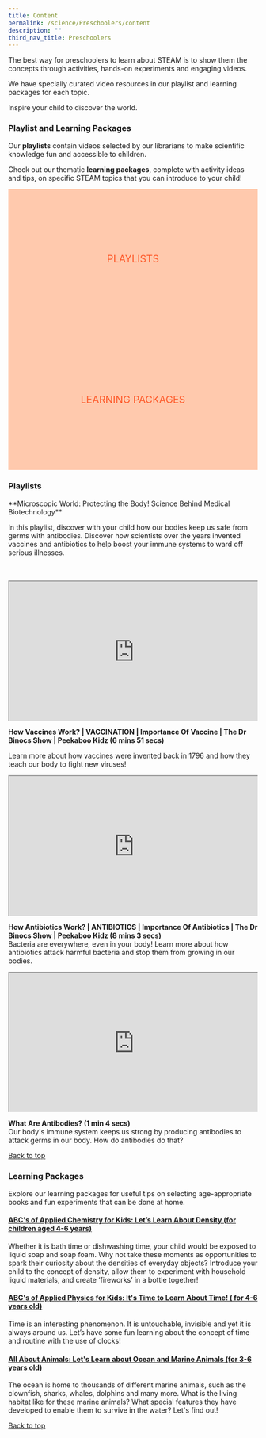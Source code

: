 ```yaml
---
title: Content
permalink: /science/Preschoolers/content
description: ""
third_nav_title: Preschoolers
---
```

<style type="text/css">
/* Links */
.content a { color: #322987; }
.content a:focus,
.content a:hover { color: #28216c; }

/* Button Outline */
.bp-button { padding-left: 1.5rem; padding-right: 1.5rem; }
.bp-button.is-primary-outline { border: 1px solid #322987; color: #322987; background-color: transparent; text-decoration: none; }
.bp-button.is-primary-outline:focus,
.bp-button.is-primary-outline:hover { border: 1px solid #322987; color: #cff2e8; background-color: #322987; text-decoration: none; }

/* Responsive Iframe */
.responsive-iframe { position: absolute; top: 0; left: 0; bottom: 0; right: 0; width: 100%; height: 100%; }
.responsive-iframe-container { position: relative; overflow: hidden; width: 100%; }
.responsive-iframe-container.ratio-16by9 { padding-top: 56.25%; }
.responsive-iframe-container.ratio-4by3 { padding-top: 75%; }
.responsive-iframe-container.ratio-3by2 { padding-top: 66.66%; }
.responsive-iframe-container.ratio-1by1 { padding-top: 100%; }
	
/* Click Box */
.clickbox { display: block; position: relative; width: 100%; padding-bottom: 56.25%; background-color: transparent; }
.clickbox span { padding: .5rem; }
.clickbox a { position: absolute; display: flex; width: 100%; height: 100%; align-items: center; justify-content: center; font-size: 1.25rem; text-align: center; text-decoration: none; text-transform: uppercase; }
.clickbox a:focus,
.clickbox a:hover { text-decoration: none; }

/* Thoughtful Tangerine */ 
.clickbox.is-thoughtful-tangerine { background-color: #ffc9ad; color: #FE5828; }
.clickbox.is-thoughtful-tangerine a { color: #FE5828; }
.clickbox.is-thoughtful-tangerine a:focus,
.clickbox.is-thoughtful-tangerine a:hover { background-color: #FE5828; color: #ffc9ad; }

</style>
The best way for preschoolers to learn about STEAM is to show them the concepts through activities, hands-on experiments and engaging videos. 
  
We have specially curated video resources in our playlist and learning packages for each topic.  
  
Inspire your child to discover the world. 

<h3><b>Playlist and Learning Packages</b></h3>

Our **playlists** contain videos selected by our librarians to make scientific knowledge fun and accessible to children. 

Check out our thematic **learning packages**, complete with activity ideas and tips, on specific STEAM topics that you can introduce to your child!

<div class="row is-multiline">
  <div class="col is-one-half">
    <div class="clickbox is-thoughtful-tangerine">
      <a href="#playlists">
        <span>Playlists</span>
      </a>
    </div>
  </div>
  <div class="col is-one-half">
    <div class="clickbox is-thoughtful-tangerine">
      <a href="#learning-packages">
        <span>Learning Packages</span>
      </a>
    </div>
  </div>
  </div>


<h3 class="margin--bottom--lg" id="playlists"><b>Playlists
</b></h3>
**Microscopic World: Protecting the Body! Science Behind Medical Biotechnology**

In this playlist, discover with your child how our bodies keep us safe from germs with antibodies. Discover how scientists over the years invented vaccines and antibiotics to help boost your immune systems to ward off serious illnesses.  
<br><br>

<div class="row is-multiline margin--bottom--lg">
  <div class="col is-two-fifths">
    <div class="responsive-iframe-container ratio-16by9">
      <iframe src="https://www.youtube.com/embed/OVcVSyjJkY4" class="responsive-iframe"></iframe>
    </div>
  </div>
  <div class="col is-three-fifths">
    <p><b> How Vaccines Work? | VACCINATION | Importance Of Vaccine | The Dr Binocs Show | Peekaboo Kidz (6 mins 51 secs) </b><br>
    
Learn more about how vaccines were invented back in 1796 and how they teach our body to fight new viruses!</p>
  </div>
</div>


<div class="row is-multiline margin--bottom--lg">
  <div class="col is-two-fifths">
    <div class="responsive-iframe-container ratio-16by9">
      <iframe class="responsive-iframe" src="https://www.youtube.com/embed/WELYkx1ylY8"></iframe>
    </div>
  </div>
  <div class="col is-three-fifths">
    <p><b> How Antibiotics Work? | ANTIBIOTICS | Importance Of Antibiotics | The Dr Binocs Show | Peekaboo Kidz (8 mins 3 secs)</b><br>
		Bacteria are everywhere, even in your body! Learn more about how antibiotics attack harmful bacteria and stop them from growing in our bodies.</p>
  </div>
</div>

<div class="row is-multiline margin--bottom--lg">
  <div class="col is-two-fifths">
    <div class="responsive-iframe-container ratio-16by9">
      <iframe class="responsive-iframe" src="https://www.youtube.com/embed/cixCF5_mF-4"></iframe>
    </div>
  </div>
  <div class="col is-three-fifths">
    <p><b> What Are Antibodies? (1 min 4 secs)</b><br>
Our body's immune system keeps us strong by producing antibodies to attack germs in our body. How do antibodies do that?</p> 
  </div>
</div>
<p class="has-text-right margin--top--xl"><a href="#main-content">Back to top</a></p>
 
<h3 class="margin--bottom--lg" id="learning-packages"><b>Learning Packages</b></h3>
	
Explore our learning packages for useful tips on selecting age-appropriate books and fun experiments that can be done at home. 

<h4 id="lp-baby"><a href="https://childrenandteens.nlb.gov.sg/diy-resources/preschool-resources/i-can-read#for-ages-0-to-12-months" target="_blank"><b>ABC's of Applied Chemistry for Kids: Let’s Learn About Density (for children aged 4-6 years)</b></a></h4>
<p> Whether it is bath time or dishwashing time, your child would be exposed to liquid soap and soap foam. Why not take these moments as opportunities to spark their curiosity about the densities of everyday objects? Introduce your child to the concept of density, allow them to experiment with household liquid materials, and create ‘fireworks’ in a bottle together! </p>
 
<h4 id="lp-toddlers"><a href="https://childrenandteens.nlb.gov.sg/diy-resources/preschool-resources/i-can-read#for-ages-1-to-3-years" target="_blank"><b>ABC's of Applied Physics for Kids: It's Time to Learn About Time! ( for 4-6 years old)</b></a></h4>
<p> Time is an interesting phenomenon. It is untouchable, invisible and yet it is always around us. Let’s have some fun learning about the concept of time and routine with the use of clocks!  </p>
	
<h4 id="lp-preschoolers"><a href="https://childrenandteens.nlb.gov.sg/diy-resources/preschool-resources/i-can-read#for-ages-4-to-6-years" target="_blank"><b>All About Animals: Let's Learn about Ocean and Marine Animals (for 3-6 years old)</b></a></h4>
<p>The ocean is home to thousands of different marine animals, such as the clownfish, sharks, whales, dolphins and many more. What is the living habitat like for these marine animals? What special features they have developed to enable them to survive in the water? Let's find out! </p>
 
<p class="has-text-right margin--top--xl"><a href="#main-content">Back to top</a></p>